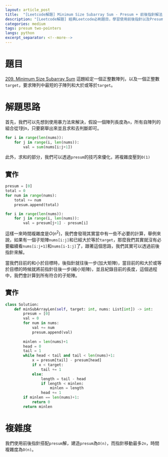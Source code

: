 ```yaml
---
layout: article_post
title:  "[Leetcode解題] Minimum Size Subarray Sum - Presum + 前後指針解法"
description: "[Leetcode解題] 經典Leetcode必刷題目，學習使用前後指針以及Presum"
categories: medium
tags: presum two-pointers
langs: python
excerpt_separator: <!--more-->
---
```


# 題目
[209. Minimum Size Subarray Sum](https://leetcode.com/problems/minimum-size-subarray-sum/)
這題給定一個正整數陣列，以及一個正整數`target`，要求陣列中最短的子陣列和大於或等於`target`。

<!--more-->

# 解題思路

首先，我們可以先想到使用暴力法來解決，假設一個陣列長度為`n`，所有自陣列的組合從1到n，只要窮舉出來並且求和去判斷即可。

```python
for i in range(len(nums)):
    for j in range(i, len(nums)):
        val = sum(nums[i:j+1])
```

此外，求和的部分，我們可以透過`presum`的技巧來優化，將複雜度壓到`O(1)`

## 實作
```python
presum = [0]
total = 0
for num in range(nums):
    total += num
    presum.append(total)

for i in range(len(nums)):
    for j in range(i, len(nums)):
        val = presum[j+1] - presum[i]
```

這樣一來時間複雜度是$O(n^2)$，我們會發現其實當中有一些不必要的計算，舉例來說，如果有一個子矩陣`nums[i:j]`和已經大於等於`target`，那麼我們其實就沒有必要繼續看`nums[i:j+1]`和`nums[i-1:j]`了，跟著這個思路，我們其實可以透過前後指針來解。

當我們目前的和小於目標時，後指針就往後一步(加大矩陣)，當目前的和大於或等於目標的時候就將前指針往後一步(縮小矩陣)，並且紀錄目前的長度，這個過程中，我們會計算到所有符合的子矩陣。

## 實作
```python
class Solution:
    def minSubArrayLen(self, target: int, nums: List[int]) -> int:
        presum = [0]
        val = 0
        for num in nums:
            val += num
            presum.append(val)
        
        minlen = len(nums)+1
        head = 0
        tail = 1
        while head < tail and tail < len(nums)+1:
            x = presum[tail] - presum[head]
            if x < target:
                tail += 1
            else:
                length = tail - head
                if length < minlen:
                    minlen = length
                head += 1
        if minlen == len(nums)+1:
            return 0
        return minlen

```

# 複雜度

我們使用前後指針搭配`presum`解，建造`presum`為`O(n)`，而指針移動最多`2n`，時間複雜度為`O(n)`。

